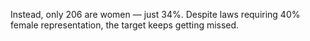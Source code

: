 Instead, only 206 are women — just 34%. Despite laws requiring 40% female representation, the target keeps getting missed.